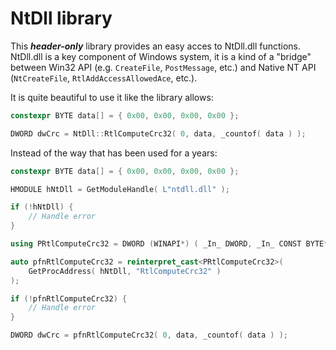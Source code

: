 # NtDll library

This ***header-only*** library provides an easy acces to NtDll.dll functions. NtDll.dll is a key component of Windows system, it is a kind of a "bridge"
between Win32 API (e.g. `CreateFile`, `PostMessage`, etc.) and Native NT API (`NtCreateFile`, `RtlAddAccessAllowedAce`, etc.).

It is quite beautiful to use it like the library allows:

```cpp
constexpr BYTE data[] = { 0x00, 0x00, 0x00, 0x00 };

DWORD dwCrc = NtDll::RtlComputeCrc32( 0, data, _countof( data ) );
```

Instead of the way that has been used for a years:

```cpp
constexpr BYTE data[] = { 0x00, 0x00, 0x00, 0x00 };

HMODULE hNtDll = GetModuleHandle( L"ntdll.dll" );

if (!hNtDll) {
    // Handle error
}

using PRtlComputeCrc32 = DWORD (WINAPI*) ( _In_ DWORD, _In_ CONST BYTE*, _In_ INT );

auto pfnRtlComputeCrc32 = reinterpret_cast<PRtlComputeCrc32>(
    GetProcAddress( hNtDll, "RtlComputeCrc32" )
);

if (!pfnRtlComputeCrc32) {
    // Handle error
}

DWORD dwCrc = pfnRtlComputeCrc32( 0, data, _countof( data ) );
```